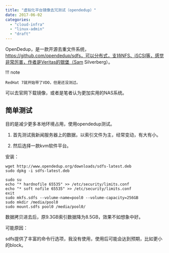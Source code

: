 ```yaml
---
title: "虚拟化平台镜像去冗测试（opendedup）"
date: 2017-06-02
categories: 
  - "cloud-infra"
  - "linux-admin"
  - "draft"
---
```


OpenDedup，是一款开源去重文件系统，https://github.com/opendedup/sdfs，可以分布式，支持NFS、iSCSI等，感觉非常厉害，作者是Veritas的银堡（Sam Silverberg）。

!!! note

    RedHat 7就开始带了VDO，但是还没测过。

可以去官网下载镜像，或者是笔者认为更加实用的NAS系统。

## 简单测试

目的是减少更多本地环境占用，使用opendedup测试。

1. 首先测试我新闻服务器上的数据，以索引文件为主，经常变动，有大有小。

2. 然后选择一款kvm软件平台。

安装：

```
wget http://www.opendedup.org/downloads/sdfs-latest.deb
sudo dpkg -i sdfs-latest.deb

sudo su
echo "* hardnofile 65535" >> /etc/security/limits.conf
echo "* soft nofile 65535" >> /etc/security/limits.conf
exit
sudo mkfs.sdfs --volume-name=pool0 --volume-capacity=256GB
sudo mkdir /media/pool0 
sudo mount.sdfs pool0 /media/pool0/
```

数据拷贝进去后，原9.3GB索引数据降为8.5GB，效果不如想象中好。

可能原因：

sdfs提供了丰富的命令行选项，我没有使用，使用后可能会达到预期，比如更小的block。